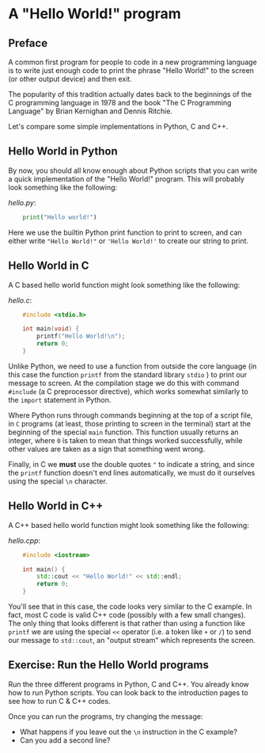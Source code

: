 # A "Hello World!" program

## Preface

A common first program for people to code in a new programming language is to write just enough code to print the phrase "Hello World!" to the screen (or other output device) and then exit.

The popularity of this tradition actually dates back to the beginnings of the C programming language in 1978 and the book "The C Programming Language" by Brian Kernighan and Dennis Ritchie.

Let's compare some simple implementations in Python, C and C++.

## Hello World in Python

By now, you should all know enough about Python scripts that you can write a quick implementation of the "Hello World!" program. This will probably look something like the following:

_hello.py_:
```python
    print("Hello world!")
```
Here we use the builtin Python print function to print to screen, and can either write `"Hello World!"` or `'Hello World!'` to create our string to print.     

## Hello World in C

A C based hello world function might look something like the following:

_hello.c_:
```c
    #include <stdio.h>

    int main(void) {
        printf("Hello World!\n");
        return 0;
    }
```

Unlike Python, we need to use a function from outside the core language (in this case the function `printf` from the standard library `stdio` ) to print our message to screen. At the compilation stage we do this with command `#include` (a C preprocessor directive), which works somewhat similarly to the `import` statement in Python.

Where Python runs through commands beginning at the top of a script file, in `C` programs (at least, those printing to screen in the terminal) start at the beginning of the special `main` function. This function usually returns an integer, where `0` is taken to mean that things worked successfully, while other values are taken as a sign that something went wrong. 

Finally, in C we **must** use the double quotes `"` to indicate a string, and since the `printf` function doesn't end lines automatically, we must do it ourselves using the special `\n` character.

## Hello World in C++

A C++ based hello world function might look something like the following:

_hello.cpp_:
```c++
    #include <iostream>

    int main() {
        std::cout << "Hello World!" << std::endl;
        return 0;
    }
```

You'll see that in this case, the code looks very similar to the C example. In fact, most C code is valid C++ code (possibly with a few small changes). The only thing that looks different is that rather than using a function like `printf` we are using the special `<<` operator (i.e. a token like `+` or `/`) to send our message to `std::cout`, an "output stream" which represents the screen.

## Exercise: Run the Hello World programs

Run the three different programs in Python, C and C++. You already know how to run Python scripts. You can look back to the introduction pages to see how to run C & C++ codes.

Once you can run the programs, try changing the message:
- What happens if you leave out the `\n` instruction in the C example?
- Can you add a second line?

